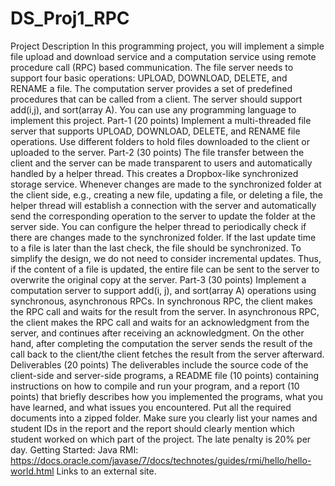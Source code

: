 # DS_Proj1_RPC
 Project Description  In this programming project, you will implement a simple file upload and download service and a computation service using remote procedure call (RPC) based communication.    The file server needs to support four basic operations: UPLOAD, DOWNLOAD, DELETE, and RENAME a file.    The computation server provides a set of predefined procedures that can be called from a client. The server should support add(i,j), and sort(array A).  You can use any programming language to implement this project.    Part-1 (20 points)    Implement a multi-threaded file server that supports UPLOAD, DOWNLOAD, DELETE, and RENAME file operations. Use different folders to hold files downloaded to the client or uploaded to the server.   Part-2 (30 points)    The file transfer between the client and the server can be made transparent to users and automatically handled by a helper thread. This creates a Dropbox-like synchronized storage service. Whenever changes are made to the synchronized folder at the client side, e.g., creating a new file, updating a file, or deleting a file, the helper thread will establish a connection with the server and automatically send the corresponding operation to the server to update the folder at the server side. You can configure the helper thread to periodically check if there are changes made to the synchronized folder. If the last update time to a file is later than the last check, the file should be synchronized. To simplify the design, we do not need to consider incremental updates. Thus, if the content of a file is updated, the entire file can be sent to the server to overwrite the original copy at the server.    Part-3 (30 points)    Implement a computation server to support add(i, j), and sort(array A) operations using synchronous, asynchronous RPCs. In synchronous RPC, the client makes the RPC call and waits for the result from the server. In asynchronous RPC, the client makes the RPC call and waits for an acknowledgment from the server, and continues after receiving an acknowledgment. On the other hand, after completing the computation the server sends the result of the call back to the client/the client fetches the result from the server afterward.  Deliverables  (20 points)   The deliverables include the source code of the client-side and server-side programs, a README file (10 points) containing instructions on how to compile and run your program, and a report (10 points) that briefly describes how you implemented the programs, what you have learned, and what issues you encountered. Put all the required documents into a zipped folder. Make sure you clearly list your names and student IDs in the report and the report should clearly mention which student worked on which part of the project. The late penalty is 20% per day.  Getting Started:  Java RMI: https://docs.oracle.com/javase/7/docs/technotes/guides/rmi/hello/hello-world.html Links to an external site.
